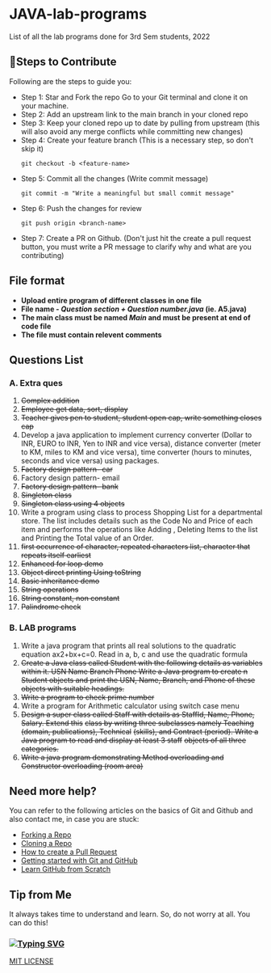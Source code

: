 # JAVA-lab-programs
List of all the lab programs done for 3rd Sem students, 2022

## 🔖Steps to Contribute

Following are the steps to guide you:
* Step 1: Star and Fork the repo Go to your Git terminal and clone it on your machine.
* Step 2: Add an upstream link to the main branch in your cloned repo
* Step 3: Keep your cloned repo up to date by pulling from upstream (this will also avoid any merge conflicts while committing new changes)
* Step 4: Create your feature branch (This is a necessary step, so don't skip it)
    ```
    git checkout -b <feature-name>
    ```
* Step 5: Commit all the changes (Write commit message)
    ```
    git commit -m "Write a meaningful but small commit message"
    ```
* Step 6: Push the changes for review
    ```
    git push origin <branch-name>
    ```
* Step 7: Create a PR on Github. (Don't just hit the create a pull request button, you must write a PR message to clarify why and what are you contributing)

## File format
* **Upload entire program of different classes in one file** 
* **File name - _Question section + Question number.java_ (ie. A5.java)** 
* **The main class must be named _Main_ and must be present at end of code file**
* **The file must contain relevent comments**

## Questions List

### A. Extra ques
1. ~~Complex addition~~
2. ~~Employee get data, sort, display~~
3. ~~Teacher gives pen to student, student open cap, write something closes cap~~
4. Develop a java application to implement currency converter (Dollar to INR, EURO
to INR, Yen to INR and vice versa), distance converter (meter to KM, miles to KM
and vice versa), time converter (hours to minutes, seconds and vice versa) using
packages.
5. ~~Factory design pattern- car~~ 
6. Factory design pattern- email
7. ~~Factory design pattern- bank~~
8. ~~Singleton class~~ 
9. ~~Singleton class using 4 objects~~
10. Write a program using class to process Shopping List for a departmental store. The list includes details such as the Code No and Price of each item and performs the operations like Adding , Deleting Items to the list and Printing the Total value of an Order.
11. ~~first occurrence of character, repeated characters list, character that repeats itself earliest~~
12. ~~Enhanced for loop demo~~
13. ~~Object direct printing Using toString~~
14. ~~Basic inheritance demo~~
15. ~~String operations~~
16. ~~String constant, non constant~~
17. ~~Palindrome check~~

### B. LAB programs
1. Write a java program that prints all real solutions to the quadratic equation
ax2+bx+c=0. Read in a, b, c and use the quadratic formula
2. ~~Create a Java class called Student with the following details as variables within it.
USN
Name
Branch
Phone
Write a Java program to create n Student objects and print the USN, Name, Branch, and
Phone of these objects with suitable headings.~~
3. ~~Write a program to check prime number~~
4. Write a program for Arithmetic calculator using switch case menu
5. ~~Design a super class called Staff with details as StaffId, Name, Phone, Salary. Extend this~~
~~class by writing three subclasses namely Teaching (domain, publications), Technical~~
~~(skills), and Contract (period). Write a Java program to read and display at least 3 staff~~
~~objects of all three categories.~~
6. ~~Write a java program demonstrating Method overloading and Constructor
overloading (room area)~~

## Need more help?

You can refer to the following articles on the basics of Git and Github and also contact me, in case you are stuck:
- [Forking a Repo](https://help.github.com/en/github/getting-started-with-github/fork-a-repo)
- [Cloning a Repo](https://help.github.com/en/desktop/contributing-to-projects/creating-an-issue-or-pull-request)
- [How to create a Pull Request](https://opensource.com/article/19/7/create-pull-request-github)
- [Getting started with Git and GitHub](https://towardsdatascience.com/getting-started-with-git-and-github-6fcd0f2d4ac6)
- [Learn GitHub from Scratch](https://lab.github.com/githubtraining/introduction-to-github)

## Tip from Me
It always takes time to understand and learn. So, do not worry at all. You can do this!

### [![Typing SVG](https://readme-typing-svg.herokuapp.com/?lines=Happy+contributing!;&size=30)](https://git.io/typing-svg)

[MIT LICENSE](LICENSE)
